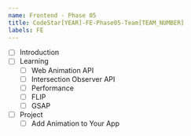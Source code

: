 ```yaml
---
name: Frontend - Phase 05
title: CodeStar[YEAR]-FE-Phase05-Team[TEAM_NUMBER]
labels: FE
---
```


-   [ ] Introduction
-   [ ] Learning
    -   [ ] Web Animation API
    -   [ ] Intersection Observer API
    -   [ ] Performance
    -   [ ] FLIP
    -   [ ] GSAP
-   [ ] Project
    -   [ ] Add Animation to Your App
